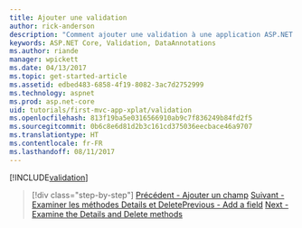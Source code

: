 ```yaml
---
title: Ajouter une validation
author: rick-anderson
description: "Comment ajouter une validation à une application ASP.NET Core simple."
keywords: ASP.NET Core, Validation, DataAnnotations
ms.author: riande
manager: wpickett
ms.date: 04/13/2017
ms.topic: get-started-article
ms.assetid: edbed483-6858-4f19-8082-3ac7d2752999
ms.technology: aspnet
ms.prod: asp.net-core
uid: tutorials/first-mvc-app-xplat/validation
ms.openlocfilehash: 813f19ba5e0316566910ab9c7f836249b84fd2f5
ms.sourcegitcommit: 0b6c8e6d81d2b3c161cd375036eecbace46a9707
ms.translationtype: HT
ms.contentlocale: fr-FR
ms.lasthandoff: 08/11/2017
---
```

[!INCLUDE[validation](../../includes/mvc-intro/validation.md)]

>[!div class="step-by-step"]
<span data-ttu-id="f64fa-104">[Précédent - Ajouter un champ](new-field.md)
[Suivant - Examiner les méthodes Details et Delete](xref:tutorials/first-mvc-app/details)</span><span class="sxs-lookup"><span data-stu-id="f64fa-104">[Previous - Add a field](new-field.md)
[Next - Examine the Details and Delete methods](xref:tutorials/first-mvc-app/details)</span></span>  

